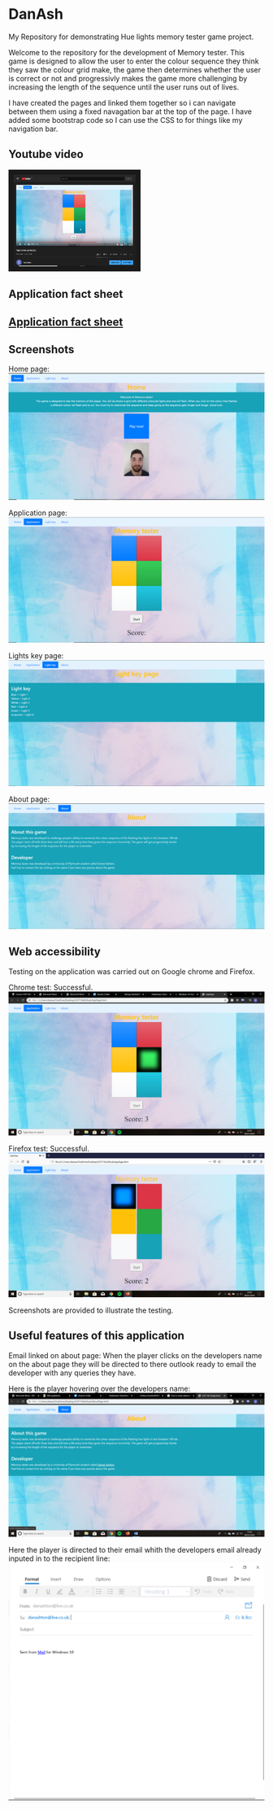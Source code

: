 # DanAsh
My Repository for demonstrating Hue lights memory tester game project.

Welcome to the repository for the development of Memory tester. This game is designed to allow the user to enter the colour sequence they think they saw the colour grid make, the game then determines whether the user is correct or not and progressivly makes the game more challenging by increasing the length of the sequence until the user runs out of lives.

I have created the pages and linked them together so i can navigate between them using a fixed navagation bar at the top of the page.
I have added some bootstrap code so I can use the CSS to for things like my navigation bar.

## Youtube video
<a href="https://www.youtube.com/watch?v=tacFj1RQE8U
" target="_blank"><img src="YoutubeSS.PNG" 
alt="Youtube screenshot" width="240" height="180" border="10" /></a>

## Application fact sheet
[Application fact sheet](Application%20fact%20sheet.docx)
---
## Screenshots
Home page: 
![alt text](Homepage.PNG "Home page")

Application page:
![alt text](Applicationpage.PNG "Application page")

Lights key page:
![alt text](Lightskeypage.PNG "Lights key page")

About page:
![alt text](Aboutpage.PNG "About page")

## Web accessibility
Testing on the application was carried out on Google chrome and Firefox.

Chrome test: Successful.
![alt text](Chrometest.png "Chrome test")

Firefox test: Successful.
![alt text](Firefoxtest.png "Firefox test")

Screenshots are provided to illustrate the testing.

## Useful features of this application
Email linked on about page: When the player clicks on the developers name on the about page they will be directed to there outlook ready to email the developer with any queries they have.

Here is the player hovering over the developers name:
![alt text](AboutPlayerhover.png "About page")

Here the player is directed to their email whith the developers email already inputed in to the recipient line:
![alt text](EmailSoft166.PNG "About page")
